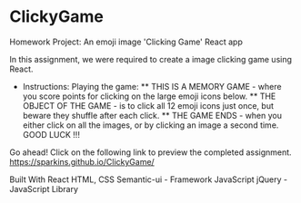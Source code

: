 # ClickyGame
Homework Project:  An emoji image 'Clicking Game' React app

In this assignment, we were required to create a image clicking game using React.

* Instructions:  Playing the game: 
** THIS IS A MEMORY GAME - where you score points for clicking on the large emoji icons below.
** THE OBJECT OF THE GAME - is to click all 12 emoji icons just once, but beware they shuffle after each click.
** THE GAME ENDS - when you either click on all the images, or by clicking an image a second time.  GOOD LUCK !!!

Go ahead! Click on the following link to preview the completed assignment.
https://sparkins.github.io/ClickyGame/

Built With
React
HTML, CSS
Semantic-ui - Framework
JavaScript
jQuery - JavaScript Library
